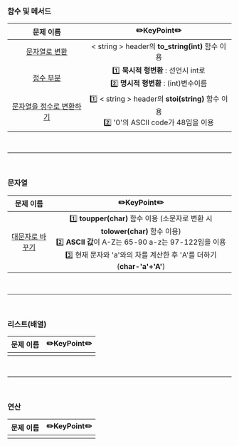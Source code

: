 ### 함수 및 메서드 

|문제 이름| ✏️KeyPoint✏️|        
| :-----: | :-----: |         
| <a href="https://github.com/juijeong8324/codingStudy/tree/programmers/Lv.0/%ED%95%A8%EC%88%98(%EB%A9%94%EC%84%9C%EB%93%9C)/%EB%AC%B8%EC%9E%90%EC%97%B4%EB%A1%9C%20%EB%B3%80%ED%99%98">문자열로 변환</a> | < string > header의 **to_string(int)** 함수 이용 |
| <a href="">정수 부분</a> |1️⃣ **묵시적 형변환** : 선언시 int로 <br> 2️⃣ **명시적 형변환** : (int)변수이름 |
| <a href="">문자열을 정수로 변환하기</a> |1️⃣ < string > header의 **stoi(string)** 함수 이용 <br> 2️⃣ '0'의 ASCII code가 48임을 이용|

<br>

---

<br>

### 문자열 

|문제 이름| ✏️KeyPoint✏️ |        
| :-----: | :-----: |  
| <a href="">대문자로 바꾸기</a> | 1️⃣ **toupper(char)** 함수 이용 (소문자로 변환 시 **tolower(char)** 함수 이용) <br> 2️⃣ **ASCII 값**이 A-Z는 65-90 a-z는 97-122임을 이용 <br> 3️⃣ 현재 문자와 'a'와의 차를 계산한 후 'A'를 더하기 (**char-'a'+'A'**)|

<br>

---

<br>

### 리스트(배열)
|문제 이름| ✏️KeyPoint✏️ |        
| :-----: | :-----: | 
|||

<br>

---

<br>

### 연산
|문제 이름| ✏️KeyPoint✏️ |        
| :-----: | :-----: | 
|||
